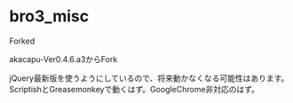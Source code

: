 bro3_misc
=========

Forked 

akacapu-Ver0.4.6.a3からFork

jQuery最新版を使うようにしているので、将来動かなくなる可能性はあります。
ScriptishとGreasemonkeyで動くはず。GoogleChrome非対応のはず。

